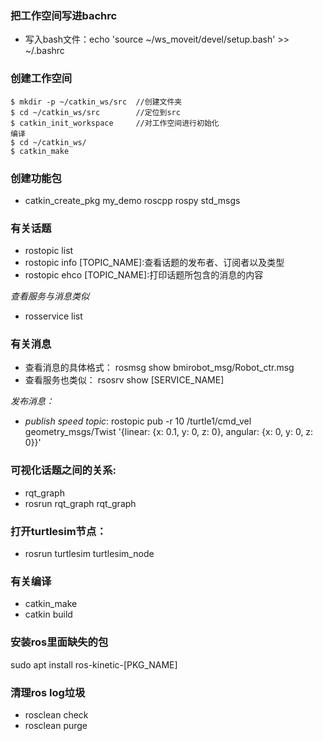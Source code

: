 ### 把工作空间写进bachrc
- 写入bash文件：echo 'source ~/ws_moveit/devel/setup.bash' >> ~/.bashrc
### 创建工作空间
    $ mkdir -p ~/catkin_ws/src  //创建文件夹
    $ cd ~/catkin_ws/src        //定位到src
    $ catkin_init_workspace     //对工作空间进行初始化
    编译
    $ cd ~/catkin_ws/  
    $ catkin_make
### 创建功能包
- catkin_create_pkg my_demo roscpp rospy std_msgs

### 有关话题
- rostopic list
- rostopic info [TOPIC_NAME]:查看话题的发布者、订阅者以及类型
- rostopic ehco [TOPIC_NAME]:打印话题所包含的消息的内容

*查看服务与消息类似*
- rosservice list

### 有关消息
- 查看消息的具体格式：
rosmsg show bmirobot_msg/Robot_ctr.msg
- 查看服务也类似：
rsosrv show [SERVICE_NAME]

*发布消息：*
- *publish speed topic*:
rostopic pub -r 10 /turtle1/cmd_vel geometry_msgs/Twist '{linear: {x: 0.1, y: 0, z: 0}, angular: {x: 0, y: 0, z: 0}}'

### 可视化话题之间的关系:
- rqt_graph
- rosrun rqt_graph rqt_graph

### 打开turtlesim节点：
- rosrun turtlesim turtlesim_node

### 有关编译
- catkin_make
- catkin build

### 安装ros里面缺失的包
sudo apt install ros-kinetic-[PKG_NAME]

### 清理ros log垃圾
- rosclean check
- rosclean purge

